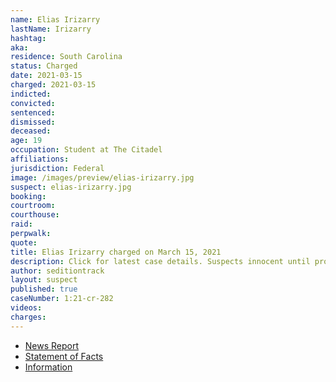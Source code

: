 ```yaml
---
name: Elias Irizarry
lastName: Irizarry
hashtag:
aka:
residence: South Carolina
status: Charged
date: 2021-03-15
charged: 2021-03-15
indicted:
convicted: 
sentenced: 
dismissed: 
deceased:
age: 19
occupation: Student at The Citadel
affiliations:
jurisdiction: Federal
image: /images/preview/elias-irizarry.jpg
suspect: elias-irizarry.jpg
booking:
courtroom:
courthouse:
raid:
perpwalk:
quote:
title: Elias Irizarry charged on March 15, 2021
description: Click for latest case details. Suspects innocent until proven guilty.
author: seditiontrack
layout: suspect
published: true
caseNumber: 1:21-cr-282
videos:
charges:
---
```

- [News Report](https://abcnews4.com/news/local/citadel-cadet-charged-in-capitol-riot-probe-bonds-out-of-jail-1st-court-date-set)
- [Statement of Facts](https://www.justice.gov/usao-dc/case-multi-defendant/file/1386301/download)
- [Information](https://www.justice.gov/usao-dc/case-multi-defendant/file/1386306/download)
